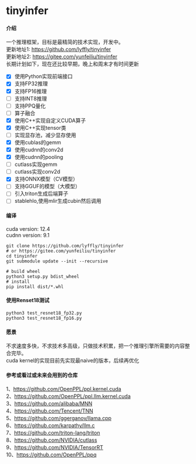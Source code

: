 # tinyinfer

#### 介绍

一个推理框架，目标是最精简的技术实现，开发中。  
更新地址1: <https://github.com/lyffly/tinyinfer>  
更新地址2: <https://gitee.com/yunfeiliu/tinyinfer>  
长期计划如下，现在还比较早期，晚上和周末才有时间更新

- [x] 使用Python实现前端接口
- [x] 支持FP32推理
- [x] 支持FP16推理
- [ ] 支持INT8推理
- [ ] 支持PPQ量化
- [ ] 算子融合
- [x] 使用C++实现自定义CUDA算子
- [x] 使用C++实现tensor类
- [ ] 实现显存池，减少显存使用
- [x] 使用cublas的gemm
- [x] 使用cudnn的conv2d
- [x] 使用cudnn的pooling
- [ ] cutlass实现gemm
- [ ] cutlass实现conv2d
- [x] 支持ONNX模型（CV模型）
- [ ] 支持GGUF的模型（大模型）
- [ ] 引入triton生成后端算子
- [ ] stablehlo,使用mlir生成cubin然后调用

#### 编译
cuda version: 12.4  
cudnn version: 9.1  

```shell
git clone https://github.com/lyffly/tinyinfer
# or https://gitee.com/yunfeiliu/tinyinfer
cd tinyinfer
git submodule update --init --recursive

# build wheel
python3 setup.py bdist_wheel
# install
pip install dist/*.whl
```

#### 使用Renset18测试

```shell
python3 test_resnet18_fp32.py
python3 test_resnet18_fp16.py
```

#### 愿景

不求速度多快，不求技术多高级，只做技术积累，把一个推理引擎所需要的内容整合完毕。  
cuda kernel的实现目前先实现最naive的版本，后续再优化

#### 参考或看过或未来会用到的仓库

1、<https://github.com/OpenPPL/ppl.kernel.cuda>  
2、<https://github.com/OpenPPL/ppl.llm.kernel.cuda>  
3、<https://github.com/alibaba/MNN>  
4、<https://github.com/Tencent/TNN>  
5、<https://github.com/ggerganov/llama.cpp>  
6、<https://github.com/karpathy/llm.c>  
7、<https://github.com/triton-lang/triton>  
8、<https://github.com/NVIDIA/cutlass>  
9、<https://github.com/NVIDIA/TensorRT>  
10、<https://github.com/OpenPPL/ppq>  
